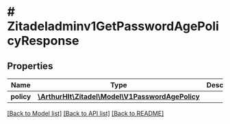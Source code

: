 # # Zitadeladminv1GetPasswordAgePolicyResponse

## Properties

Name | Type | Description | Notes
------------ | ------------- | ------------- | -------------
**policy** | [**\ArthurHlt\Zitadel\Model\V1PasswordAgePolicy**](V1PasswordAgePolicy.md) |  | [optional]

[[Back to Model list]](../../README.md#models) [[Back to API list]](../../README.md#endpoints) [[Back to README]](../../README.md)

